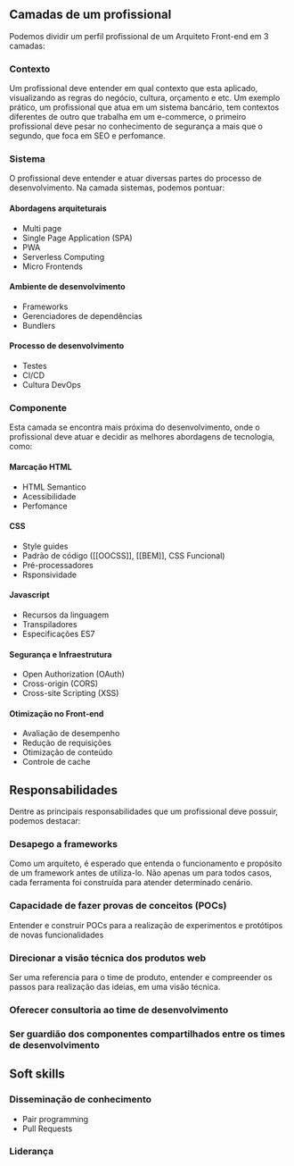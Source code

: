## Camadas de um profissional
Podemos dividir um perfil profissional de um Arquiteto Front-end em 3 camadas:

### Contexto
Um profissional deve entender em qual contexto que esta aplicado, visualizando as regras do negócio, cultura, orçamento e etc. Um exemplo prático, um profissional que atua em um sistema bancário, tem contextos diferentes de outro que trabalha em um e-commerce, o primeiro profissional deve pesar no conhecimento de segurança a mais que o segundo, que foca em SEO e perfomance. 

### Sistema
O profissional deve entender e atuar diversas partes do processo de desenvolvimento. Na camada sistemas, podemos pontuar:
#### Abordagens arquiteturais
* Multi page
* Single Page Application (SPA)
* PWA
* Serverless Computing
* Micro Frontends
#### Ambiente de desenvolvimento
* Frameworks
* Gerenciadores de dependências 
* Bundlers
#### Processo de desenvolvimento
* Testes
* CI/CD
* Cultura DevOps

### Componente
Esta camada se encontra mais próxima do desenvolvimento, onde o profissional deve atuar e decidir as melhores abordagens de tecnologia, como:

#### Marcação HTML
* HTML Semantico
* Acessibilidade
* Perfomance

#### CSS
* Style guides
* Padrão de código ([[OOCSS]], [[BEM]], CSS Funcional)
* Pré-processadores
* Rsponsividade

#### Javascript
* Recursos da linguagem
* Transpiladores
* Especificações ES7

#### Segurança e Infraestrutura
* Open Authorization (OAuth)
* Cross-origin (CORS)
* Cross-site Scripting (XSS)

#### Otimização no Front-end
* Avaliação de desempenho
* Redução de requisições
* Otimização de conteúdo
* Controle de cache

## Responsabilidades
Dentre as principais responsabilidades que um profissional deve possuir, podemos destacar:

### Desapego a frameworks
Como um arquiteto, é esperado que entenda o funcionamento e propósito de um framework antes de utiliza-lo. Não apenas um para todos casos, cada ferramenta foi construída para atender determinado cenário.

### Capacidade de fazer provas de conceitos (POCs)
Entender e construir POCs para a realização de experimentos e protótipos de novas funcionalidades

### Direcionar a visão técnica dos produtos web
Ser uma referencia para o time de produto, entender e compreender os passos para realização das ideias, em uma visão técnica.

### Oferecer consultoria ao time de desenvolvimento

### Ser guardião dos componentes compartilhados entre os times de desenvolvimento

## Soft skills

### Disseminação de conhecimento
* Pair programming
* Pull Requests
### Liderança
